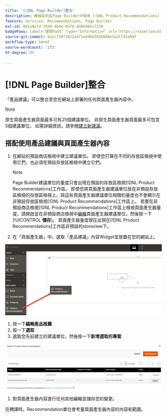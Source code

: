 ```yaml
---
title: '[!DNL Page Builder]整合'
description: 瞭解如何在Page Builder中使用 [!DNL Product Recommendations] 單位。
feature: Services, Recommendations, Page Builder
exl-id: 001e8e1d-3590-4b44-b5f8-dd8b9b61f370
badgePaas: label="僅限PaaS" type="Informative" url="https://experienceleague.adobe.com/zh-hant/docs/commerce/user-guides/product-solutions" tooltip="僅適用於雲端專案(Adobe管理的PaaS基礎結構)和內部部署專案的Adobe Commerce 。"
source-git-commit: be1c739f3821a5f1e846b3026088e3a3ff45a60f
workflow-type: tm+mt
source-wordcount: '272'
ht-degree: 0%

---
```


# [!DNL Page Builder]整合

「產品建議」可以整合至您在網站上部署的任何頁面產生器內容中。

>[!NOTE]
>
> 原生頁面產生器頁面最多可有25個建議單位。 非原生頁面產生器頁面最多可包含5個建議單位。 如需詳細資訊，請參閱[建立新建議](create.md)。

## 搭配使用產品建議與頁面產生器內容

1. 在網站的預設商店檢視中建立建議單位。 即使您打算在不同的存放區檢視中使用它們，也必須在預設存放區檢視中建立它們。

   >[!NOTE]
   >
   >Page Builder建議單位的量度只會出現在預設的存放區檢視[!DNL Product Recommendations]工作區。 即使您將頁面產生器建議單位放在非預設存放區檢視的存放區檢視上，與這些頁面產生器建議單位相關的量度也不會顯示在非預設存放區檢視[!DNL Product Recommendations]工作區上。 若要在非預設商店檢視[!DNL Product Recommendations]工作區上檢視頁面產生器量度，請開啟並在非預設商店檢視中[編輯](edit.md)頁面產生器建議單位，然後按一下&#x200B;[!UICONTROL **儲存**]。 頁面產生器量度現在出現在[!DNL Product Recommendations]工作區非預設的storeview下。

1. 在「頁面產生器」中，選取「產品建議」內容Widget並放置在您的網站上。

![插入建議單位](assets/pb-insert.png)

1. 按一下&#x200B;**編輯產品推薦**
1. 按一下&#x200B;**選取**
1. 選取您先前建立的建議單位，然後按一下&#x200B;**新增選取的專案**

![插入建議單位](assets/pb-select.png)

1. 對頁面產生器內容進行任何其他編輯並儲存您的變更。

在轉譯時，Recommendation單位會考量頁面產生器內容的內容和範圍。
